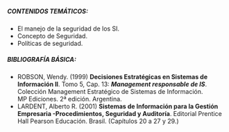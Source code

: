 ##### **CONTENIDOS TEMÁTICOS:**
- El manejo de la seguridad de los SI.
- Concepto de Seguridad.
- Políticas de seguridad.
##### **BIBLIOGRAFÍA BÁSICA:**
- ROBSON, Wendy. (1999) **Decisiones Estratégicas en Sistemas de Información II**. Tomo 5, Cap. 13: _**Management responsable de IS**_. Colección Management Estratégico de Sistemas de Información. MP Ediciones. 2ª edición. Argentina.
- LARDENT, Alberto R. (2001) **Sistemas de Información para la Gestión Empresaria -Procedimientos, Seguridad y Auditoría**. Editorial Prentice Hall Pearson Educación. Brasil. (Capítulos 20 a 27 y 29.)

